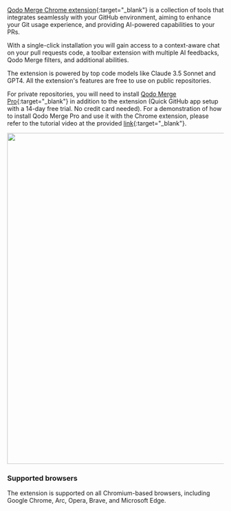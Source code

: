 [Qodo Merge Chrome extension](https://chromewebstore.google.com/detail/pr-agent-chrome-extension/ephlnjeghhogofkifjloamocljapahnl){:target="_blank"} is a collection of tools that integrates seamlessly with your GitHub environment, aiming to enhance your Git usage experience, and providing AI-powered capabilities to your PRs.

With a single-click installation you will gain access to a context-aware chat on your pull requests code, a toolbar extension with multiple AI feedbacks, Qodo Merge filters, and additional abilities.

The extension is powered by top code models like Claude 3.5 Sonnet and GPT4. All the extension's features are free to use on public repositories.

For private repositories, you will need to install [Qodo Merge Pro](https://github.com/apps/qodo-merge-pro){:target="_blank"} in addition to the extension  (Quick GitHub app setup with a 14-day free trial. No credit card needed).
For a demonstration of how to install Qodo Merge Pro and use it with the Chrome extension, please refer to the tutorial video at the provided [link](https://codium.ai/images/pr_agent/private_repos.mp4){:target="_blank"}.

<img src="https://codium.ai/images/pr_agent/PR-AgentChat.gif" width="768">

### Supported browsers

The extension is supported on all Chromium-based browsers, including Google Chrome, Arc, Opera, Brave, and Microsoft Edge.
